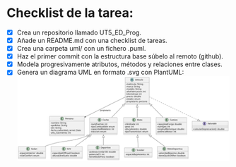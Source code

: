 # Checklist de la tarea:
- [x] Crea un repositorio llamado UT5_ED_Prog.
- [x] Añade un README.md con una checklist de tareas.
- [x] Crea una carpeta uml/ con un fichero .puml.
- [x] Haz el primer commit con la estructura base súbelo al remoto (github).
- [x] Modela progresivamente atributos, métodos y relaciones entre clases.
- [x] Genera un diagrama UML en formato .svg con PlantUML:
![Diagrama de clases](uml/diagrama_de_clases.svg)
